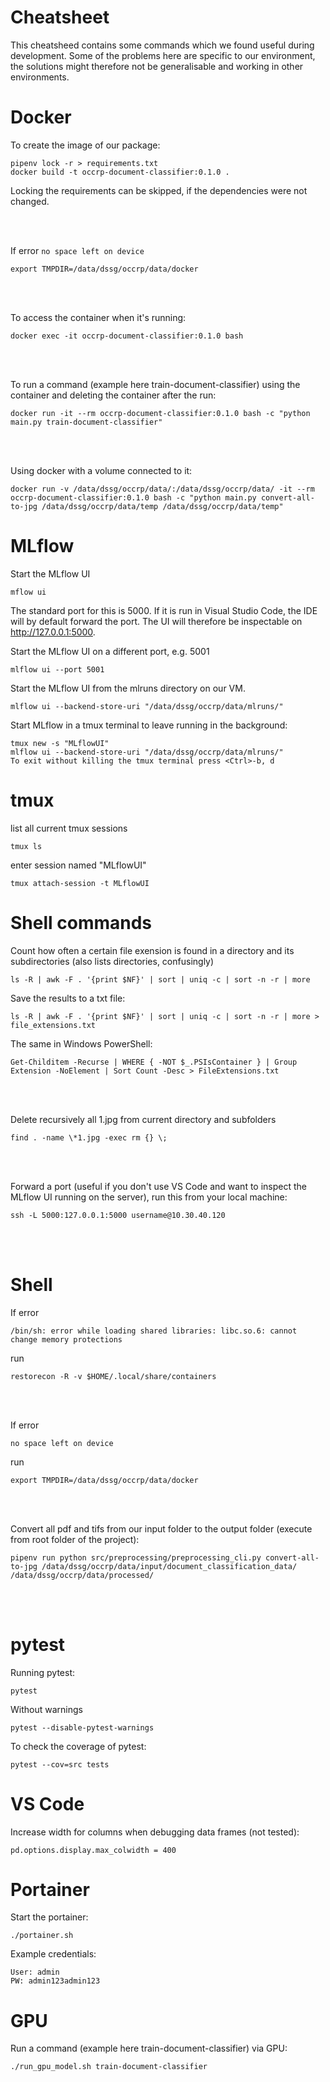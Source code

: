 # Cheatsheet
This cheatsheed contains some commands which we found useful during development. Some of the problems here are specific to our environment, the solutions might therefore not be generalisable and working in other environments. 

# Docker

To create the image of our package:

```
pipenv lock -r > requirements.txt
docker build -t occrp-document-classifier:0.1.0 .
```
Locking the requirements can be skipped, if the dependencies were not changed.

<br>
<br>

If error `no space left on device`

```
export TMPDIR=/data/dssg/occrp/data/docker
```
<br>
<br>

To access the container when it's running:
```
docker exec -it occrp-document-classifier:0.1.0 bash
```
<br>
<br>

To run a command (example here train-document-classifier) using the container and deleting the container after the run:
```
docker run -it --rm occrp-document-classifier:0.1.0 bash -c "python main.py train-document-classifier" 
```
<br>
<br>

Using docker with a volume connected to it:
```
docker run -v /data/dssg/occrp/data/:/data/dssg/occrp/data/ -it --rm occrp-document-classifier:0.1.0 bash -c "python main.py convert-all-to-jpg /data/dssg/occrp/data/temp /data/dssg/occrp/data/temp"
```


# MLflow

Start the MLflow UI
```
mflow ui
```
The standard port for this is 5000. If it is run in Visual Studio Code, the IDE will by default forward the port. The UI will therefore be inspectable on 
http://127.0.0.1:5000.


Start the MLflow UI on a different port, e.g. 5001
```
mlflow ui --port 5001
```



Start the MLflow UI from the mlruns directory on our VM.
```
mlflow ui --backend-store-uri "/data/dssg/occrp/data/mlruns/"
```


Start MLflow in a tmux terminal to leave running in the background:
```
tmux new -s "MLflowUI"
mlflow ui --backend-store-uri "/data/dssg/occrp/data/mlruns/"
To exit without killing the tmux terminal press <Ctrl>-b, d
```
# tmux
list all current tmux sessions
```
tmux ls
```


enter session named "MLflowUI"
```
tmux attach-session -t MLflowUI
```
# Shell commands

Count how often a certain file exension is found in a directory and its subdirectories (also lists directories, confusingly)

```
ls -R | awk -F . '{print $NF}' | sort | uniq -c | sort -n -r | more
```

Save the results to a txt file:
```
ls -R | awk -F . '{print $NF}' | sort | uniq -c | sort -n -r | more > file_extensions.txt
```


The same in Windows PowerShell:
```
Get-Childitem -Recurse | WHERE { -NOT $_.PSIsContainer } | Group Extension -NoElement | Sort Count -Desc > FileExtensions.txt
```
<br>
<br>

Delete recursively all 1.jpg from current directory and subfolders

```
find . -name \*1.jpg -exec rm {} \;
```
<br>
<br>

Forward a port (useful if you don't use VS Code and want to inspect the MLflow UI running on the server), run this from your local machine:
```
ssh -L 5000:127.0.0.1:5000 username@10.30.40.120
```
<br>
<br>

# Shell
If error
```
/bin/sh: error while loading shared libraries: libc.so.6: cannot change memory protections
```
run
```
restorecon -R -v $HOME/.local/share/containers
```
<br>
<br>

If error
```
no space left on device
```
run
```
export TMPDIR=/data/dssg/occrp/data/docker
```
<br>
<br>

Convert all pdf and tifs from our input folder to the output folder (execute from root folder of the project):

```
pipenv run python src/preprocessing/preprocessing_cli.py convert-all-to-jpg /data/dssg/occrp/data/input/document_classification_data/ /data/dssg/occrp/data/processed/
```
<br>
<br>

# pytest

Running pytest:
```
pytest
```

Without warnings
```
pytest --disable-pytest-warnings
```

To check the coverage of pytest:

```
pytest --cov=src tests
```

# VS Code

Increase width for columns when debugging data frames (not tested):
```
pd.options.display.max_colwidth = 400
```

# Portainer

Start the portainer:
```
./portainer.sh
```

Example credentials:
```
User: admin
PW: admin123admin123
```

# GPU
Run a command (example here train-document-classifier) via GPU:
```
./run_gpu_model.sh train-document-classifier
```
